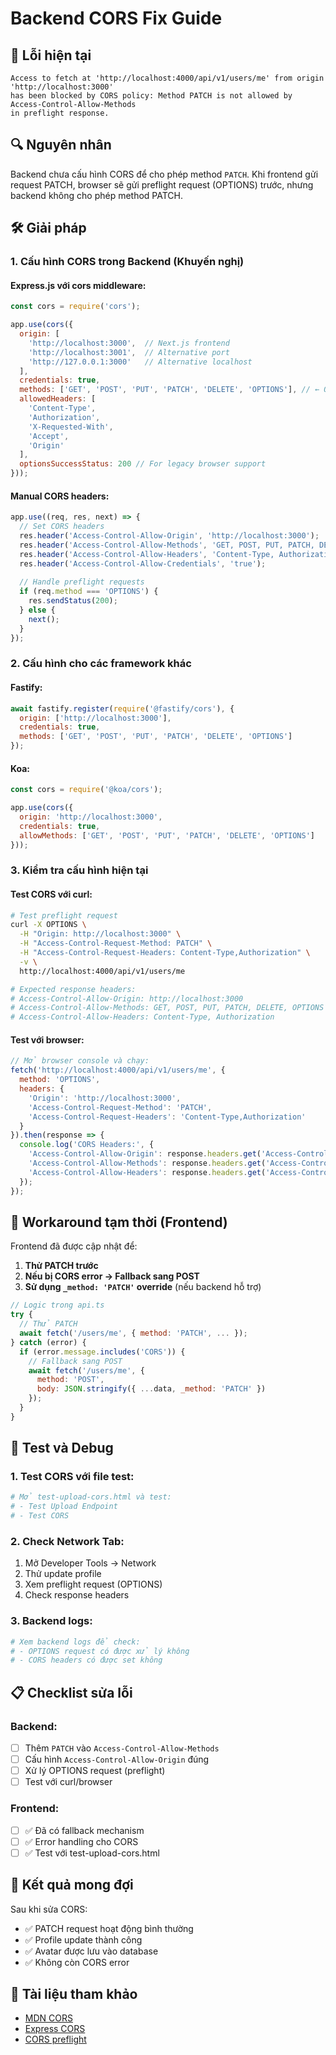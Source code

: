 # Backend CORS Fix Guide

## 🚨 Lỗi hiện tại
```
Access to fetch at 'http://localhost:4000/api/v1/users/me' from origin 'http://localhost:3000' 
has been blocked by CORS policy: Method PATCH is not allowed by Access-Control-Allow-Methods 
in preflight response.
```

## 🔍 Nguyên nhân
Backend chưa cấu hình CORS để cho phép method `PATCH`. Khi frontend gửi request PATCH, browser sẽ gửi preflight request (OPTIONS) trước, nhưng backend không cho phép method PATCH.

## 🛠️ Giải pháp

### 1. Cấu hình CORS trong Backend (Khuyến nghị)

#### Express.js với cors middleware:
```javascript
const cors = require('cors');

app.use(cors({
  origin: [
    'http://localhost:3000',  // Next.js frontend
    'http://localhost:3001',  // Alternative port
    'http://127.0.0.1:3000'   // Alternative localhost
  ],
  credentials: true,
  methods: ['GET', 'POST', 'PUT', 'PATCH', 'DELETE', 'OPTIONS'], // ← QUAN TRỌNG: Cần có PATCH
  allowedHeaders: [
    'Content-Type', 
    'Authorization',
    'X-Requested-With',
    'Accept',
    'Origin'
  ],
  optionsSuccessStatus: 200 // For legacy browser support
}));
```

#### Manual CORS headers:
```javascript
app.use((req, res, next) => {
  // Set CORS headers
  res.header('Access-Control-Allow-Origin', 'http://localhost:3000');
  res.header('Access-Control-Allow-Methods', 'GET, POST, PUT, PATCH, DELETE, OPTIONS');
  res.header('Access-Control-Allow-Headers', 'Content-Type, Authorization, X-Requested-With');
  res.header('Access-Control-Allow-Credentials', 'true');
  
  // Handle preflight requests
  if (req.method === 'OPTIONS') {
    res.sendStatus(200);
  } else {
    next();
  }
});
```

### 2. Cấu hình cho các framework khác

#### Fastify:
```javascript
await fastify.register(require('@fastify/cors'), {
  origin: ['http://localhost:3000'],
  credentials: true,
  methods: ['GET', 'POST', 'PUT', 'PATCH', 'DELETE', 'OPTIONS']
});
```

#### Koa:
```javascript
const cors = require('@koa/cors');

app.use(cors({
  origin: 'http://localhost:3000',
  credentials: true,
  allowMethods: ['GET', 'POST', 'PUT', 'PATCH', 'DELETE', 'OPTIONS']
}));
```

### 3. Kiểm tra cấu hình hiện tại

#### Test CORS với curl:
```bash
# Test preflight request
curl -X OPTIONS \
  -H "Origin: http://localhost:3000" \
  -H "Access-Control-Request-Method: PATCH" \
  -H "Access-Control-Request-Headers: Content-Type,Authorization" \
  -v \
  http://localhost:4000/api/v1/users/me

# Expected response headers:
# Access-Control-Allow-Origin: http://localhost:3000
# Access-Control-Allow-Methods: GET, POST, PUT, PATCH, DELETE, OPTIONS
# Access-Control-Allow-Headers: Content-Type, Authorization
```

#### Test với browser:
```javascript
// Mở browser console và chạy:
fetch('http://localhost:4000/api/v1/users/me', {
  method: 'OPTIONS',
  headers: {
    'Origin': 'http://localhost:3000',
    'Access-Control-Request-Method': 'PATCH',
    'Access-Control-Request-Headers': 'Content-Type,Authorization'
  }
}).then(response => {
  console.log('CORS Headers:', {
    'Access-Control-Allow-Origin': response.headers.get('Access-Control-Allow-Origin'),
    'Access-Control-Allow-Methods': response.headers.get('Access-Control-Allow-Methods'),
    'Access-Control-Allow-Headers': response.headers.get('Access-Control-Allow-Headers')
  });
});
```

## 🔧 Workaround tạm thời (Frontend)

Frontend đã được cập nhật để:
1. **Thử PATCH trước**
2. **Nếu bị CORS error → Fallback sang POST**
3. **Sử dụng `_method: 'PATCH'` override** (nếu backend hỗ trợ)

```javascript
// Logic trong api.ts
try {
  // Thử PATCH
  await fetch('/users/me', { method: 'PATCH', ... });
} catch (error) {
  if (error.message.includes('CORS')) {
    // Fallback sang POST
    await fetch('/users/me', { 
      method: 'POST', 
      body: JSON.stringify({ ...data, _method: 'PATCH' })
    });
  }
}
```

## 🧪 Test và Debug

### 1. Test CORS với file test:
```bash
# Mở test-upload-cors.html và test:
# - Test Upload Endpoint
# - Test CORS
```

### 2. Check Network Tab:
1. Mở Developer Tools → Network
2. Thử update profile
3. Xem preflight request (OPTIONS)
4. Check response headers

### 3. Backend logs:
```bash
# Xem backend logs để check:
# - OPTIONS request có được xử lý không
# - CORS headers có được set không
```

## 📋 Checklist sửa lỗi

### Backend:
- [ ] Thêm `PATCH` vào `Access-Control-Allow-Methods`
- [ ] Cấu hình `Access-Control-Allow-Origin` đúng
- [ ] Xử lý OPTIONS request (preflight)
- [ ] Test với curl/browser

### Frontend:
- [ ] ✅ Đã có fallback mechanism
- [ ] ✅ Error handling cho CORS
- [ ] ✅ Test với test-upload-cors.html

## 🚀 Kết quả mong đợi

Sau khi sửa CORS:
- ✅ PATCH request hoạt động bình thường
- ✅ Profile update thành công
- ✅ Avatar được lưu vào database
- ✅ Không còn CORS error

## 🔗 Tài liệu tham khảo

- [MDN CORS](https://developer.mozilla.org/en-US/docs/Web/HTTP/CORS)
- [Express CORS](https://expressjs.com/en/resources/middleware/cors.html)
- [CORS preflight](https://developer.mozilla.org/en-US/docs/Web/HTTP/CORS#preflighted_requests)
